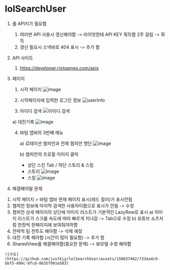 # lolSearchUser
1. 롤 API키가 필요함
   1) 여러번 API 사용시 갱신해야함 -> 라이엇한테 API KEY 획득함 2주 걸림 -> 획득
   2) 갱신 필요시 스넥바로 404 표시  -> 추가 함
2. API 사이트
   1) https://developer.riotgames.com/apis
      
3. 페이지
   1) 시작 페이지
 ![image](https://github.com/justkjy/lolSearchUser/assets/150637462/16dc2f45-0a7f-498f-8791-cc3cbf1807e3)


   2) 시작페이지에 입력한 로그인 정보
 ![userInfo](https://github.com/justkjy/lolSearchUser/assets/150637462/00ed90e8-4d4f-4b7c-b228-5978905a393d)

   3) 아이디 검색
 ![아이디 검색](https://github.com/justkjy/lolSearchUser/assets/150637462/f2efe595-4967-42c1-a0e2-19094553691f)

     a) 대전기록
![image](https://github.com/justkjy/lolSearchUser/assets/150637462/3a7fe82f-9b1e-4318-b26a-fdb903eb88e0)


   4) 바텀 앱바의 3번째 메뉴

      a) 로테이션 챔피언과 전체 챔피언 명단
      ![image](https://github.com/justkjy/lolSearchUser/assets/150637462/be00727f-5423-4162-a5d5-a73dc61bffc5)


      b) 챔피언의 프로필 이미지 클릭
         - 상단 스킨 Tab / 하단 스토리 & 스킬
         - 스토리
         ![image](https://github.com/justkjy/lolSearchUser/assets/150637462/fce31e74-1101-4e8b-9979-65cbbc2df1d2)
        - 스킬
         ![image](https://github.com/justkjy/lolSearchUser/assets/150637462/d74b273b-bdab-4ce3-82b0-899f4cae3f45)

 
 5. 해결해야될 문제
   1) 시작 페이지 > 바텀 엡바 현재 패이지 표시(레드 컬러)가 표시안됨
   2) 챔피언 정보에 마지막 검색한 사용자이름으로 표시가 안됨 -> 수정
   3) 챔피언 상세 페이지의 상단에 이미지 리스트가 기본적인 LazyRow로 표시
      a) 이미지 리스트가 스크롤 속도에 따라 빠르게 지나감 -> Tab으로 수정
      b) 유튜브 쇼츠처럼 한장씩 한페이지에 보여줘야하함 
   4) 전략적 팀 전투도 해아함       -> 삭제 예정
   5) 대전 기록 해야함 (시간이 많이 필요함) -> 추가 함 
   6) SharedView를 해결해야함(중요한 문제)  -> 뷰모델 수정 해야함
    
 
    ![구조](https://github.com/justkjy/lolSearchUser/assets/150637462/733ea4c9-bbf5-499c-8fcd-8635f991e503)

